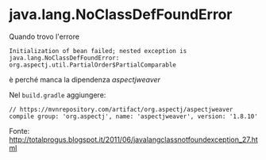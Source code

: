 # java.lang.NoClassDefFoundError

Quando trovo l'errore

	Initialization of bean failed; nested exception is java.lang.NoClassDefFoundError: org.aspectj.util.PartialOrder$PartialComparable

è perché manca la dipendenza *aspectjweaver*

Nel `build.gradle` aggiungere:

	// https://mvnrepository.com/artifact/org.aspectj/aspectjweaver
	compile group: 'org.aspectj', name: 'aspectjweaver', version: '1.8.10'

Fonte: http://totalprogus.blogspot.it/2011/06/javalangclassnotfoundexception_27.html
